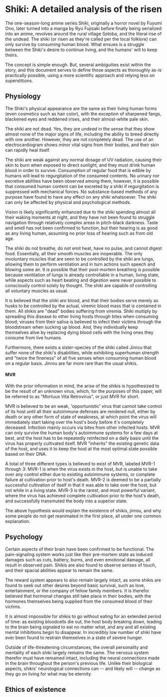 # Shiki: A detailed analysis of the risen

The one-season-long anime series Shiki, originally a horror novel by Fuyumi Ono, later turned into a manga by Ryu Fujisaki before finally being serialized into an anime, revolves around the rural village Sotoba, and the literal rise of the undead. The shiki (or risen as they're called per the local folklore) can only survive by consuming human blood. What ensues is a struggle between the Shiki's desire to continue living, and the humans' will to keep theirs.

The concept is simple enough. But, several ambiguities exist within the story, and this document serves to define those aspects as thoroughly as-is practically possible, using a more scientific approach and relying less on superstitions.

## Physiology
The Shiki's physical appearance are the same as their living human forms (even cosmetics such as hair color), with the exception of sharpened fangs, blackened eyes and reddened irises, and their almost-white pale skin.

The shiki are not dead. Yes, they are *undead* in the sense that they show almost none of the major signs of life, including the ability to breed directly with one another. However, they are not completely dead. The use of an electrocardiogram shows minor vital signs from their bodies, and their skin can rapidly heal itself.

The shiki are weak against any normal dosage of UV radiation, causing their skin to burn when exposed to direct sunlight, and they must drink human blood in order to survive. Consumption of regular food that is edible by humans will lead to regurgitation of the consumed contents. No urinary nor excretive abilities have been observed among them, however, it is possible that consumed human content can be excreted by a shiki if regurgitation is suppressed with mechanical forces. No substance-based methods of any purpose have found to have any effect on any shiki whatsoever. The shiki can only be affected by physical and psychological methods.

Vision is likely significantly enhanced due to the shiki spending almost all their waking moments at night, and they have not been found to struggle navigation through relatively complex areas in pitch-black darkness. Taste and smell has not been confirmed to function, but their hearing is as good as any living human, assuming no prior loss of hearing such as from old age.

The shiki do not breathe, do not emit heat, have no pulse, and cannot digest food. Essentially, all their smooth muscles are inoperable. The only involuntary muscles that are seen to be controlled by the shiki are lungs, allowing them to perform ventilation and in turn actions such speech and blowing some air. It is possible that their post-mortem breathing is possible because ventilation of lungs is already controllable in a human, living state, while aspects such as heart beating and digestion were never possible to consciously control solely by thought. The shiki are capable of controlling all voluntary muscles as usual.

It is believed that the shiki *are* blood, and that their bodies serve merely as husks to be controlled by the actual, viremic blood mass that is contained in them. All shikis are "dead" bodies suffering from viremia. Shiki multiply by spreading this disease to other living hosts through bites when consuming blood; viruses from their saliva is believed to infect their victims through the bloodstream when sucking up blood. And, they individually keep themselves alive by replacing dying blood cells with the living ones they consume from live humans.

Furthermore, there exists a sister-species of the shiki called Jinrou that suffer none of the shiki's disabilities, while exhibiting superhuman strength and "twice the fineness" of all five senses when consuming human blood on a regular basis. Jinrou are far more rare than the usual shikis.

#### MVR
With the prior information in mind, the arise of the shikis is hypothesized to be the result of an unknown virus, which, for the purposes of this paper, will be referred to as "Mortuus Vita Retrovirus", or just MVR for short.

MVR is believed to be an weak, 'opportunistic' virus that cannot take control of its host until all their autoimmune defenses are rendered null, either by death or any other form of state of weakness, at which point the virus will immediately start taking over the host's body before it's completely deceased. Infection mainly occurs via bites from other infected hosts. MVR can only survive the human body's autoimmune systems for a few days at best, and the host has to be repeatedly reinfected on a daily basis until the virus has properly cultivated itself. MVR "inherits" the existing genetic data of the host, and uses it to keep the host at the most optimal state possible based on their DNA.

A total of three different types is believed to exist of MVR, labeled MVR-1 through 3: MVR-1 is when the virus exists in the host, but is unable to take over any control either due to existing autoimmune systems, or complete failure at cultivation prior to host's death. MVR-2 is deemed to be a partially successful cultivation of itself in that it was able to take over the host, but not while in a living state. MVR-3 is the rarest, and most powerful variant, where the virus has achieved complete cultivation prior to the host's death, and successfully transmuted the body into a superior state.

The above hypothesis would explain the existence of shikis, jinrou, and why some people do not get reanimated in the first place, all under one common explanation.


## Psychology
Certain aspects of their brain have been confirmed to be functional. The pain-signaling system works just like their pre-mortem state as induced damages such as cuts, battery, burns, and even emotional damage, all result in observed pain. Shikis are also found to observe senses of touch, and their spacial abilities appear to remain the same.

The reward system appears to also remain largely intact, as some shikis are found to seek out other desires beyond basic survival, such as love, entertainment, or the company of fellow family members. It is therefor believed that hormonal changes still take place in their bodies, with the hormones themselves being supplied from the consumed blood of their victims.

It is almost impossible for shikis to go without eating for an extended period of time: as existing bloodcells die out, the host body breaking down, leading to the brain being signaled to eat no matter what, and any and all existing mental inhibitions begin to disappear. In incredibly low number of shiki have ever been found to restrain themselves in a state of severe hunger.

Outside of life-threatening circumstances, the overall personality and mentality of each shiki largely remains the same. The nervous system therefor must have remained intact, including the neural connections made in the brain throughout the person's previous life. Unlike their biological aspects, shikis' neurological connections can -- and likely will -- change as they go on living for what may be eternity.

## Ethics of existence